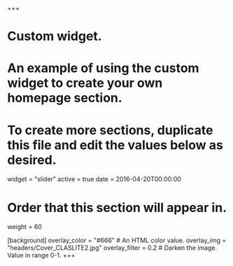 +++
# Custom widget.
# An example of using the custom widget to create your own homepage section.
# To create more sections, duplicate this file and edit the values below as desired.
widget = "slider"
active = true
date = 2016-04-20T00:00:00



# Order that this section will appear in.
weight = 60

[background]
  overlay_color = "#666"  # An HTML color value.
  overlay_img = "headers/Cover_CLASLITE2.jpg"
  overlay_filter = 0.2 # Darken the image. Value in range 0-1.
+++
&nbsp;

&nbsp;

&nbsp;